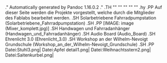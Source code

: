 .\" Automatically generated by Pandoc 1.16.0.2
.\"
.TH "" "" "" "" ""
.hy
.PP
Auf dieser Seite werden die Projekte vorgestellt, welche durch die
Mitglieder des Fablabs bearbeitet werden.
.SH Solarbetriebene
Fahrradpumpstation (Solarbetriebene_Fahrradpumpstation)
.SH <Fahrradmixer>
.PP
[IMAGE: image (Mixer_komplett.jpg)]
.SH Handwagen und Fahrradanhänger (Handwagen_und_Fahrradanhänger)
.SH Audio Board (Audio_Board)
.SH Ehrenlicht 3.0 (Ehrenlicht_3.0)
.SH Workshop an der Wilhelm\-Nevoigt
Grundschule (Workshop_an_der_Wilhelm-Nevoigt_Grundschule)
.SH <Holz-Projekte>
.PP
Datei:Stuhl3.png| Datei:Apfel detail1.png| Datei:Weihnachtsstern2.png|
Datei:Saitenkurbel.png|
